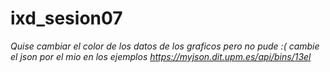 # ixd_sesion07
*Quise cambiar el color de los datos de los graficos pero no pude :(*
*cambie el json por el mio en los ejemplos*
*https://myjson.dit.upm.es/api/bins/13el*
